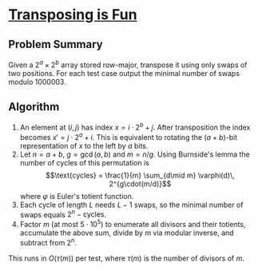 # [Transposing is Fun](https://www.spoj.com/problems/TRANSP/)

## Problem Summary
Given a $2^a \times 2^b$ array stored row-major, transpose it using only swaps of two positions. For each test case output the minimal number of swaps modulo $1000003$.

## Algorithm
1. An element at $(i,j)$ has index $x = i\cdot 2^b + j$. After transposition the index becomes $x' = j\cdot 2^a + i$. This is equivalent to rotating the $(a+b)$-bit representation of $x$ to the left by $a$ bits.
2. Let $n = a + b$, $g = \gcd(a,b)$ and $m = n/g$. Using Burnside's lemma the number of cycles of this permutation is
   $$\text{cycles} = \frac{1}{m} \sum_{d\mid m} \varphi(d)\, 2^{g\cdot(m/d)}$$
   where $\varphi$ is Euler's totient function.
3. Each cycle of length $L$ needs $L-1$ swaps, so the minimal number of swaps equals $2^n - \text{cycles}$.
4. Factor $m$ (at most $5\cdot 10^5$) to enumerate all divisors and their totients, accumulate the above sum, divide by $m$ via modular inverse, and subtract from $2^n$.

This runs in $O(\tau(m))$ per test, where $\tau(m)$ is the number of divisors of $m$.
